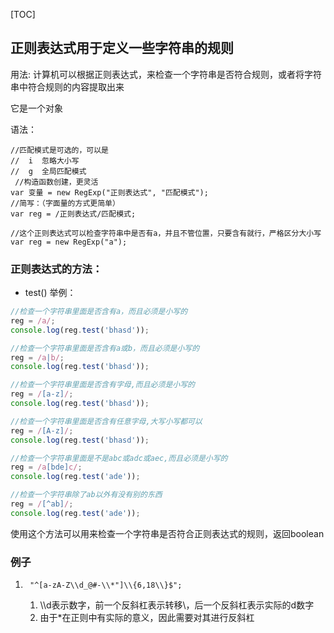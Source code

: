[TOC]

## 正则表达式用于定义一些字符串的规则

用法: 计算机可以根据正则表达式，来检查一个字符串是否符合规则，或者将字符串中符合规则的内容提取出来

它是一个对象

语法：
```
//匹配模式是可选的，可以是
//  i  忽略大小写
//  g  全局匹配模式
 //构造函数创建，更灵活
var 变量 = new RegExp("正则表达式", "匹配模式");
//简写：（字面量的方式更简单）
var reg = /正则表达式/匹配模式;
```

```
//这个正则表达式可以检查字符串中是否有a，并且不管位置，只要含有就行，严格区分大小写
var reg = new RegExp("a");

```

### 正则表达式的方法：

- test()
举例：
```javascript
//检查一个字符串里面是否含有a，而且必须是小写的
reg = /a/;
console.log(reg.test('bhasd'));
```
```javascript
//检查一个字符串里面是否含有a或b，而且必须是小写的
reg = /a|b/;
console.log(reg.test('bhasd'));
```
```javascript
//检查一个字符串里面是否含有字母,而且必须是小写的
reg = /[a-z]/;
console.log(reg.test('bhasd'));
```
```javascript
//检查一个字符串里面是否含有任意字母,大写小写都可以
reg = /[A-z]/;
console.log(reg.test('bhasd'));
```
```javascript
//检查一个字符串里面是不是abc或adc或aec,而且必须是小写的
reg = /a[bde]c/;
console.log(reg.test('ade'));
```
```javascript
//检查一个字符串除了ab以外有没有别的东西
reg = /[^ab]/;
console.log(reg.test('ade'));
```
使用这个方法可以用来检查一个字符串是否符合正则表达式的规则，返回boolean

### 例子

1. ```
    "^[a-zA-Z\\d_@#-\\*"]\\{6,18\\}$";
    ```

    1. \\\d表示数字，前一个反斜杠表示转移\，后一个反斜杠表示实际的d数字
    2. 由于*在正则中有实际的意义，因此需要对其进行反斜杠

